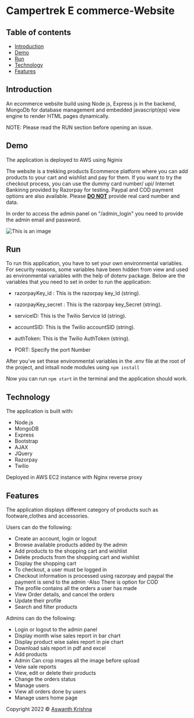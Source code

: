 # Campertrek E commerce-Website

## Table of contents

- [Introduction](#introduction)
- [Demo](#demo)
- [Run](#run)
- [Technology](#technology)
- [Features](#features)


## Introduction

An ecommerce website build using Node js, Express js in the backend, MongoDb for database management and embedded javascript(ejs) view engine to render HTML pages dynamically.

NOTE: Please read the RUN section before opening an issue.

## Demo


The application is deployed to AWS using Nginix

The website is a trekking products Ecommerce platform where you can add products to your cart and wishlist and pay for them. If you want to try the checkout process, you can use the dummy card number/ upi/ Internet Bankinng provided by Razorpay for testing. 
Paypal and COD payment options are also available.
Please <u><b>DO NOT</b></u> provide real card number and data.



In order to access the admin panel on "/admin_login" you need to provide the admin email and password.

![This is an image](/MiniProjecthome.JPG)
## Run

To run this application, you have to set your own environmental variables. For security reasons, some variables have been hidden from view and used as environmental variables with the help of dotenv package. Below are the variables that you need to set in order to run the application:

- razorpayKey_id :     This is the razorpay key_Id (string).

- razorpayKey_secret :  This is the razorpay key_Secret (string).

- serviceID: This is the Twilio Service Id (string).

- accountSID: This is the Twilio accountSID (string).

- authToken: This is the Twilio AuthToken (string).

- PORT: Specify the port Number

After you've set these environmental variables in the .env file at the root of the project, and intsall node modules using  `npm install`

Now you can run `npm start` in the terminal and the application should work.

## Technology

The application is built with:

- Node.js 
- MongoDB
- Express 
- Bootstrap 
- AJAX
- JQuery
- Razorpay
- Twilio

Deployed in AWS EC2 instance with Nginx reverse proxy

## Features

The application displays different category of products such as footware,clothes and accessories.

Users can do the following:

- Create an account, login or logout
- Browse available products added by the admin
- Add products to the shopping cart and wishlist
- Delete products from the shopping cart and wishlist
- Display the shopping cart
- To checkout, a user must be logged in
- Checkout information is processed using razorpay and paypal the payment is send to the admin
-Also There is option for COD
- The profile contains all the orders a user has made
- View Order details, and cancel the orders
- Update their profile
- Search and filter products
 


Admins can do the following:

- Login or logout to the admin panel
- Display month wise sales report in bar chart
- Display product wise sales report in pie chart 
- Download sals report in pdf and excel 
- Add products
- Admin Can crop images all the image before upload
- Veiw sale reports
- View, edit or delete their products
- Change the orders status
- Manage users
- View all orders done by users
- Manage users home page 



 Copyright 2022 © [Aswanth Krishna](https://github.com/aswanthkris)
